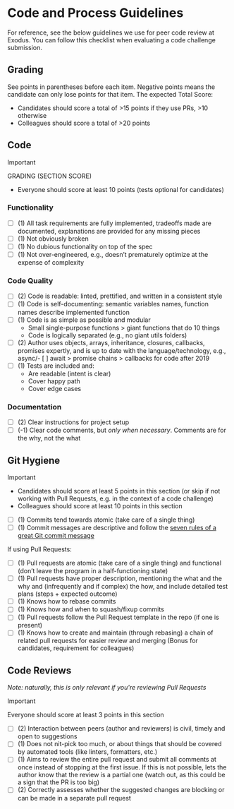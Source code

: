 # Code and Process Guidelines

For reference, see the below guidelines we use for peer code review at Exodus. You can follow this checklist when evaluating a code challenge submission.

## Grading

See points in parentheses before each item. Negative points means the candidate can only lose points for that item. The expected Total Score:

- Candidates should score a total of >15 points if they use PRs, >10 otherwise
- Colleagues should score a total of >20 points

## Code

> [!IMPORTANT]
> GRADING (SECTION SCORE)
>
> - Everyone should score at least 10 points (tests optional for candidates)

### Functionality

- [ ] (1) All task requirements are fully implemented, tradeoffs made are documented, explanations are provided for any missing pieces
- [ ] (1) Not obviously broken
- [ ] (1) No dubious functionality on top of the spec
- [ ] (1) Not over-engineered, e.g., doesn’t prematurely optimize at the expense of complexity

### Code Quality

- [ ] (2) Code is readable: linted, prettified, and written in a consistent style
- [ ] (1) Code is self-documenting: semantic variables names, function names describe implemented function
- [ ] (1) Code is as simple as possible and modular
  - Small single-purpose functions > giant functions that do 10 things
  - Code is logically separated (e.g., no giant utils folders)
- [ ] (2) Author uses objects, arrays, inheritance, closures, callbacks, promises expertly, and is up to date with the language/technology, e.g., async/- [ ] await > promise chains > callbacks for code after 2019
- [ ] (1) Tests are included and:
  - Are readable (intent is clear)
  - Cover happy path
  - Cover edge cases

### Documentation

- [ ] (2) Clear instructions for project setup
- [ ] (-1) Clear code comments, but _only when necessary_. Comments are for the why, not the what

## Git Hygiene

> [!IMPORTANT]
>
> - Candidates should score at least 5 points in this section (or skip if not working with Pull Requests, e.g. in the context of a code challenge)
> - Colleagues should score at least 10 points in this section

- [ ] (1) Commits tend towards atomic (take care of a single thing)
- [ ] (1) Commit messages are descriptive and follow the [seven rules of a great Git commit message](https://chris.beams.io/posts/git-commit/)

If using Pull Requests:

- [ ] (1) Pull requests are atomic (take care of a single thing) and functional (don’t leave the program in a half-functioning state)
- [ ] (1) Pull requests have proper description, mentioning the what and the why and (infrequently and if complex) the how, and include detailed test plans (steps + expected outcome)
- [ ] (1) Knows how to rebase commits
- [ ] (1) Knows how and when to squash/fixup commits
- [ ] (1) Pull requests follow the Pull Request template in the repo (if one is present)
- [ ] (1) Knows how to create and maintain (through rebasing) a chain of related pull requests for easier review and merging (Bonus for candidates, requirement for colleagues)

## Code Reviews

_Note: naturally, this is only relevant if you're reviewing Pull Requests_

> [!IMPORTANT]
>
> Everyone should score at least 3 points in this section

- [ ] (2) Interaction between peers (author and reviewers) is civil, timely and open to suggestions
- [ ] (1) Does not nit-pick too much, or about things that should be covered by automated tools (like linters, formatters, etc.)
- [ ] (1) Aims to review the entire pull request and submit all comments at once instead of stopping at the first issue. If this is not possible, lets the author know that the review is a partial one (watch out, as this could be a sign that the PR is too big)
- [ ] (2) Correctly assesses whether the suggested changes are blocking or can be made in a separate pull request
